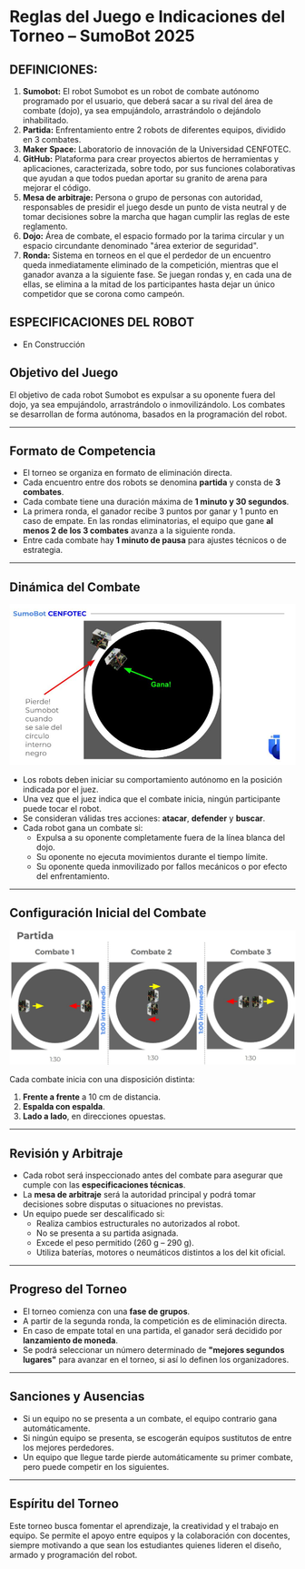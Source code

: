 # Reglas del Juego e Indicaciones del Torneo – SumoBot 2025

## DEFINICIONES:
1. **Sumobot:** El robot Sumobot es un robot de combate autónomo programado por el usuario, que deberá sacar a su rival del área de combate (dojo), ya sea empujándolo, arrastrándolo o dejándolo inhabilitado.
2. **Partida:** Enfrentamiento entre 2 robots de diferentes equipos, dividido en 3 combates.
3. **Maker Space:** Laboratorio de innovación de la Universidad CENFOTEC.
4. **GitHub:** Plataforma para crear proyectos abiertos de herramientas y aplicaciones, caracterizada, sobre todo, por sus funciones colaborativas que ayudan a que todos puedan aportar su granito de arena para mejorar el código.
5. **Mesa de arbitraje:** Persona o grupo de personas con autoridad, responsables de presidir el juego desde un punto de vista neutral y de tomar decisiones sobre la marcha que hagan cumplir las reglas de este reglamento.
6. **Dojo:** Área de combate, el espacio formado por la tarima circular y un espacio circundante denominado "área exterior de seguridad".
7. **Ronda:** Sistema en torneos en el que el perdedor de un encuentro queda inmediatamente eliminado de la competición, mientras que el ganador avanza a la siguiente fase. Se juegan rondas y, en cada una de ellas, se elimina a la mitad de los participantes hasta dejar un único competidor que se corona como campeón.

## ESPECIFICACIONES DEL ROBOT
- En Construcción

## Objetivo del Juego
El objetivo de cada robot Sumobot es expulsar a su oponente fuera del dojo, ya sea empujándolo, arrastrándolo o inmovilizándolo. Los combates se desarrollan de forma autónoma, basados en la programación del robot.

---

## Formato de Competencia

- El torneo se organiza en formato de eliminación directa.
- Cada encuentro entre dos robots se denomina **partida** y consta de **3 combates**.
- Cada combate tiene una duración máxima de **1 minuto y 30 segundos**.
- La primera ronda, el ganador recibe 3 puntos por ganar y 1 punto en caso de empate. En las rondas eliminatorias, el equipo que gane **al menos 2 de los 3 combates** avanza a la siguiente ronda.
- Entre cada combate hay **1 minuto de pausa** para ajustes técnicos o de estrategia.

---

##  Dinámica del Combate

![ganador](https://github.com/Universidad-Cenfotec/Sumobot/blob/main/imagenes/gana_pierde.jpg)

- Los robots deben iniciar su comportamiento autónomo en la posición indicada por el juez.  
- Una vez que el juez indica que el combate inicia, ningún participante puede tocar el robot.
- Se consideran válidas tres acciones: **atacar**, **defender** y **buscar**.
- Cada robot gana un combate si:
  - Expulsa a su oponente completamente fuera de la línea blanca del dojo.
  - Su oponente no ejecuta movimientos durante el tiempo límite.
  - Su oponente queda inmovilizado por fallos mecánicos o por efecto del enfrentamiento.

---

## Configuración Inicial del Combate

![configuracion](https://github.com/Universidad-Cenfotec/Sumobot/blob/main/imagenes/combates.jpg)

Cada combate inicia con una disposición distinta:

1. **Frente a frente** a 10 cm de distancia.
2. **Espalda con espalda**.
3. **Lado a lado**, en direcciones opuestas.

---

## Revisión y Arbitraje

- Cada robot será inspeccionado antes del combate para asegurar que cumple con las **especificaciones técnicas**.
- La **mesa de arbitraje** será la autoridad principal y podrá tomar decisiones sobre disputas o situaciones no previstas.
- Un equipo puede ser descalificado si:
  - Realiza cambios estructurales no autorizados al robot.
  - No se presenta a su partida asignada.
  - Excede el peso permitido (260 g – 290 g).
  - Utiliza baterías, motores o neumáticos distintos a los del kit oficial.

---

## Progreso del Torneo

- El torneo comienza con una **fase de grupos**.
- A partir de la segunda ronda, la competición es de eliminación directa.
- En caso de empate total en una partida, el ganador será decidido por **lanzamiento de moneda**.
- Se podrá seleccionar un número determinado de **"mejores segundos lugares"** para avanzar en el torneo, si así lo definen los organizadores.

---

##  Sanciones y Ausencias

- Si un equipo no se presenta a un combate, el equipo contrario gana automáticamente.
- Si ningún equipo se presenta, se escogerán equipos sustitutos de entre los mejores perdedores.
- Un equipo que llegue tarde pierde automáticamente su primer combate, pero puede competir en los siguientes.

---

##  Espíritu del Torneo

Este torneo busca fomentar el aprendizaje, la creatividad y el trabajo en equipo. Se permite el apoyo entre equipos y la colaboración con docentes, siempre motivando a que sean los estudiantes quienes lideren el diseño, armado y programación del robot.

